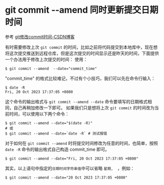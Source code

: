 # git commit --amend 同时更新提交日期时间

参考 [git修改commit时间-CSDN博客](https://blog.csdn.net/guoyajie1990/article/details/73824732)

有时需要修改上次 `git commit` 的时间，比如之前将代码提交到本地库中，现在想将这次提交推送到远程仓库，但是这次提交的时间显示还是昨天的时间，下面提供一个办法用于修改上次提交的时间：
使用：

```shell
$ git commit --amend  --date="commit_time"
```

"commit_time" 的格式比较难记，不过有个小技巧，我们可以先在命令行输入：

```shell
$ date -R
Fri, 20 Oct 2023 17:37:05 +0800
```

这个命令的输出格式与 `git commit --amend --date` 命令要填写的日期格式相同，自己再稍加修改一下即可。
如果我们只是想将上次 `git commit` 的时间改为当前时间，可以使用以下两个命令：

```
$ git commit --amend --date="$(date -R)"
# 或
$ git commit --amend --date=`date -R` # 测试报错
```

对于如何在 `git commit --amend` 时将提交时间修改为任意的时间，也简单，按照 `date -R` 命令的输出格式自己构造 commit_time 即可。

```shell
$ git commit --amend --date="Fri, 20 Oct 2023 17:37:05 +0800"
```

其实，以上语句中指定的`日期时间字符串值`中可以省略 `星期,  `，例如：

``` shell
$ git commit --amend --date="20 Oct 2023 17:37:05 +0800"
```

